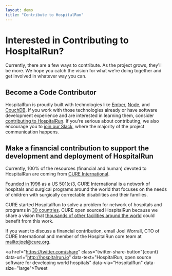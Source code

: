 ```yaml
---
layout: demo
title: "Contribute to HospitalRun"
---
```


# Interested in Contributing to HospitalRun?
Currently, there are a few ways to contribute. As the project grows, they'll be more. We hope you catch the vision for what we're doing together and get involved in whatever way you can.

## Become a Code Contributor
HospitalRun is proudly built with technologies like [Ember](http://emberjs.com), [Node](http://nodejs.org), and [CouchDB](http://couchdb.apache.org/). If you work with those technologies already or have software development experience and are interested in learning them, consider [contributing to HospitalRun](https://github.com/HospitalRun/hospitalrun-frontend/blob/master/CONTRIBUTING.md). If you're serious about contributing, we also encourage you to [join our Slack](https://hospitalrun-slackin.herokuapp.com/), where the majority of the project communication happens.

## Make a financial contribution to support the development and deployment of HospitalRun
Currently, 100% of the resources (financial and human) devoted to HospitalRun are coming from [CURE International](http://cure.org). 

[Founded in 1996](https://cure.org/about/history/) as a [US 501(c)3](http://cure.org/finances), CURE International is a network of hospitals and surgical programs around the world that focuses on the needs of children with surgically correctable disabilities and their families. 

CURE started HospitalRun to solve a problem for network of hospitals and programs in [30 countries](http://cure.org/map). CURE open sourced HospitalRun because we share a vision that [thousands of other facilities around the world](http://goo.gl/NCJDnJ) could benefit from this work.

If you want to discuss a financial contribution, email Joel Worrall, CTO of CURE International and member of the HospitalRun core team at <mailto:joel@cure.org>.

<a href="https://twitter.com/share" class="twitter-share-button"{count} data-url="http://hospitalrun.io" data-text="HospitalRun, open source software for developing world hospitals" data-via="HospitalRun" data-size="large">Tweet</a>
<script>!function(d,s,id){var js,fjs=d.getElementsByTagName(s)[0],p=/^http:/.test(d.location)?'http':'https';if(!d.getElementById(id)){js=d.createElement(s);js.id=id;js.src=p+'://platform.twitter.com/widgets.js';fjs.parentNode.insertBefore(js,fjs);}}(document, 'script', 'twitter-wjs');</script>
